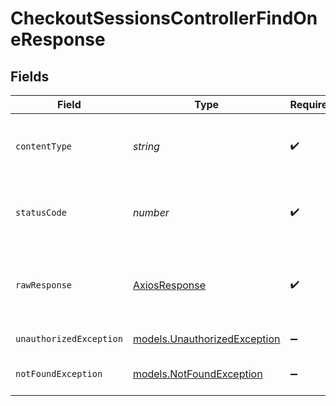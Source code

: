 # CheckoutSessionsControllerFindOneResponse


## Fields

| Field                                                              | Type                                                               | Required                                                           | Description                                                        |
| ------------------------------------------------------------------ | ------------------------------------------------------------------ | ------------------------------------------------------------------ | ------------------------------------------------------------------ |
| `contentType`                                                      | *string*                                                           | :heavy_check_mark:                                                 | HTTP response content type for this operation                      |
| `statusCode`                                                       | *number*                                                           | :heavy_check_mark:                                                 | HTTP response status code for this operation                       |
| `rawResponse`                                                      | [AxiosResponse](https://axios-http.com/docs/res_schema)            | :heavy_check_mark:                                                 | Raw HTTP response; suitable for custom response parsing            |
| `unauthorizedException`                                            | [models.UnauthorizedException](../models/unauthorizedexception.md) | :heavy_minus_sign:                                                 | API key is not Valid                                               |
| `notFoundException`                                                | [models.NotFoundException](../models/notfoundexception.md)         | :heavy_minus_sign:                                                 | Checkout session not found.                                        |
